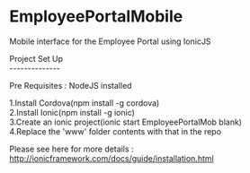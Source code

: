 EmployeePortalMobile
====================

Mobile interface for the Employee Portal using IonicJS

Project Set Up<br/>
--------------<br/>

Pre Requisites : NodeJS installed

1.Install Cordova(npm install -g cordova) <br/>
2.Install Ionic(npm install -g ionic) <br/>
3.Create an ionic project(ionic start EmployeePortalMob blank)<br/>
4.Replace the 'www' folder contents with that in the repo <br>

Please see here for more details : http://ionicframework.com/docs/guide/installation.html

